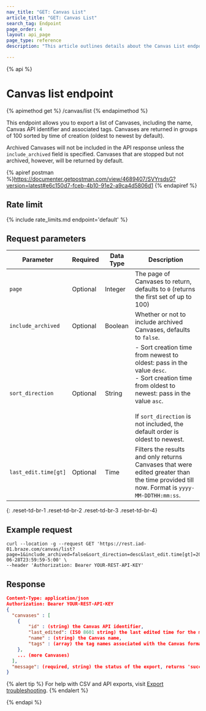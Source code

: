 ```yaml
---
nav_title: "GET: Canvas List"
article_title: "GET: Canvas List"
search_tag: Endpoint
page_order: 4
layout: api_page
page_type: reference
description: "This article outlines details about the Canvas List endpoint."

---
```

{% api %}
# Canvas list endpoint
{% apimethod get %}
/canvas/list
{% endapimethod %}

This endpoint allows you to export a list of Canvases, including the name, Canvas API identifier and associated tags. Canvases are returned in groups of 100 sorted by time of creation (oldest to newest by default).

Archived Canvases will not be included in the API response unless the `include_archived` field is specified. Canvases that are stopped but not archived, however, will be returned by default.

{% apiref postman %}https://documenter.getpostman.com/view/4689407/SVYrsdsG?version=latest#e6c150d7-fceb-4b10-91e2-a9ca4d5806d1 {% endapiref %}

## Rate limit

{% include rate_limits.md endpoint='default' %}

## Request parameters

| Parameter | Required | Data Type | Description |
| --------- | -------- | --------- | ----------- |
| `page` | Optional | Integer   | The page of Canvases to return, defaults to `0` (returns the first set of up to 100) |
| `include_archived` | Optional | Boolean | Whether or not to include archived Canvases, defaults to `false`. |
| `sort_direction` | Optional | String | - Sort creation time from newest to oldest: pass in the value `desc`.<br> - Sort creation time from oldest to newest: pass in the value `asc`. <br><br>If `sort_direction` is not included, the default order is oldest to newest. |
| `last_edit.time[gt]` | Optional | Time | Filters the results and only returns Canvases that were edited greater than the time provided till now. Format is `yyyy-MM-DDTHH:mm:ss`. |
{: .reset-td-br-1 .reset-td-br-2 .reset-td-br-3  .reset-td-br-4}

## Example request
```
curl --location -g --request GET 'https://rest.iad-01.braze.com/canvas/list?page=1&include_archived=false&sort_direction=desc&last_edit.time[gt]=2020-06-28T23:59:59-5:00' \
--header 'Authorization: Bearer YOUR-REST-API-KEY'
```

## Response

```json
Content-Type: application/json
Authorization: Bearer YOUR-REST-API-KEY
{
  "canvases" : [
  	{
  		"id" : (string) the Canvas API identifier,
  		"last_edited": (ISO 8601 string) the last edited time for the message,
  		"name" : (string) the Canvas name,
  		"tags" : (array) the tag names associated with the Canvas formatted as strings,
  	},
    ... (more Canvases)
  ],
  "message": (required, string) the status of the export, returns 'success' when completed without errors
}
```

{% alert tip %}
For help with CSV and API exports, visit [Export troubleshooting]({{site.baseurl}}/user_guide/data_and_analytics/export_braze_data/export_troubleshooting/).
{% endalert %}

{% endapi %}
